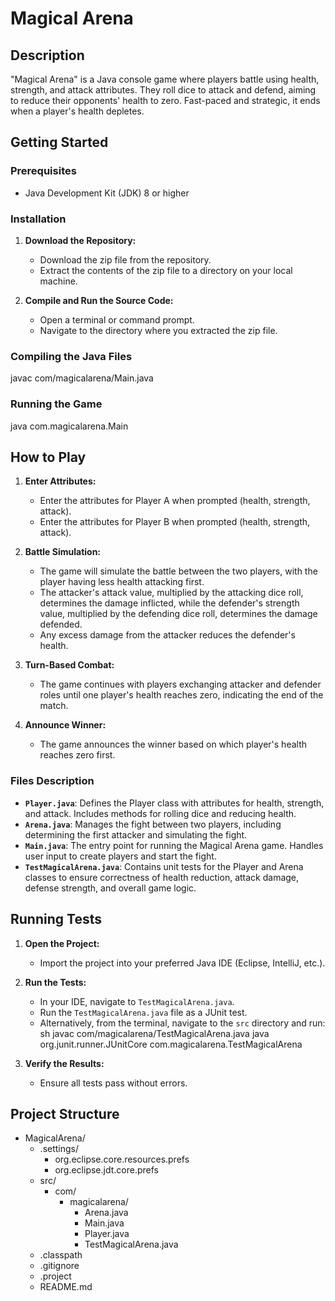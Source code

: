 # Magical Arena

## Description
"Magical Arena" is a Java console game where players battle using health, strength, and attack attributes. They roll dice to attack and defend, aiming to reduce their opponents' health to zero. Fast-paced and strategic, it ends when a player's health depletes.

## Getting Started

### Prerequisites
- Java Development Kit (JDK) 8 or higher

### Installation

1. **Download the Repository:**
   - Download the zip file from the repository.
   - Extract the contents of the zip file to a directory on your local machine.

2. **Compile and Run the Source Code:**
   - Open a terminal or command prompt.
   - Navigate to the directory where you extracted the zip file.

### Compiling the Java Files

javac com/magicalarena/Main.java


### Running the Game

java com.magicalarena.Main


## How to Play

1. **Enter Attributes:**
   - Enter the attributes for Player A when prompted (health, strength, attack).
   - Enter the attributes for Player B when prompted (health, strength, attack).

2. **Battle Simulation:**
   - The game will simulate the battle between the two players, with the player having less health attacking first.
   - The attacker's attack value, multiplied by the attacking dice roll, determines the damage inflicted, while the defender's strength value, multiplied by the defending dice roll, determines the damage defended.
   - Any excess damage from the attacker reduces the defender's health.

3. **Turn-Based Combat:**
   - The game continues with players exchanging attacker and defender roles until one player's health reaches zero, indicating the end of the match.

4. **Announce Winner:**
   - The game announces the winner based on which player's health reaches zero first.




### Files Description
- **`Player.java`**: Defines the Player class with attributes for health, strength, and attack. Includes methods for rolling dice and reducing health.
- **`Arena.java`**: Manages the fight between two players, including determining the first attacker and simulating the fight.
- **`Main.java`**: The entry point for running the Magical Arena game. Handles user input to create players and start the fight.
- **`TestMagicalArena.java`**: Contains unit tests for the Player and Arena classes to ensure correctness of health reduction, attack damage, defense strength, and overall game logic.

## Running Tests

1. **Open the Project:**
   - Import the project into your preferred Java IDE (Eclipse, IntelliJ, etc.).

2. **Run the Tests:**
   - In your IDE, navigate to `TestMagicalArena.java`.
   - Run the `TestMagicalArena.java` file as a JUnit test.
   - Alternatively, from the terminal, navigate to the `src` directory and run:
     sh
     javac com/magicalarena/TestMagicalArena.java
     java org.junit.runner.JUnitCore com.magicalarena.TestMagicalArena
     

3. **Verify the Results:**
   - Ensure all tests pass without errors.


## Project Structure

- MagicalArena/
  - .settings/
    - org.eclipse.core.resources.prefs
    - org.eclipse.jdt.core.prefs
  - src/
    - com/
      - magicalarena/
        - Arena.java
        - Main.java
        - Player.java
        - TestMagicalArena.java
  - .classpath
  - .gitignore
  - .project
  - README.md
